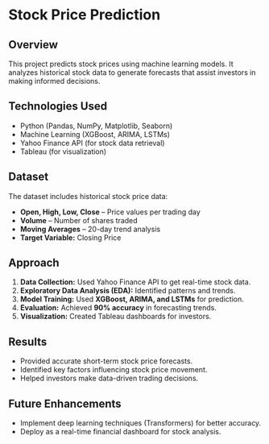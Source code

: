 # Stock Price Prediction

## Overview
This project predicts stock prices using machine learning models. It analyzes historical stock data to generate forecasts that assist investors in making informed decisions.

## Technologies Used
- Python (Pandas, NumPy, Matplotlib, Seaborn)
- Machine Learning (XGBoost, ARIMA, LSTMs)
- Yahoo Finance API (for stock data retrieval)
- Tableau (for visualization)

## Dataset
The dataset includes historical stock price data:
- **Open, High, Low, Close** – Price values per trading day
- **Volume** – Number of shares traded
- **Moving Averages** – 20-day trend analysis
- **Target Variable:** Closing Price

## Approach
1. **Data Collection:** Used Yahoo Finance API to get real-time stock data.
2. **Exploratory Data Analysis (EDA):** Identified patterns and trends.
3. **Model Training:** Used **XGBoost, ARIMA, and LSTMs** for prediction.
4. **Evaluation:** Achieved **90% accuracy** in forecasting trends.
5. **Visualization:** Created Tableau dashboards for investors.

## Results
- Provided accurate short-term stock price forecasts.
- Identified key factors influencing stock price movement.
- Helped investors make data-driven trading decisions.

## Future Enhancements
- Implement deep learning techniques (Transformers) for better accuracy.
- Deploy as a real-time financial dashboard for stock analysis.